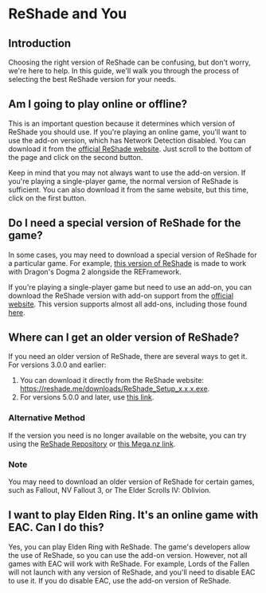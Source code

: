 # ReShade and You

## Introduction

Choosing the right version of ReShade can be confusing, but don't worry, we're here to help. In this guide, we'll walk you through the process of selecting the best ReShade version for your needs.

## Am I going to play online or offline?

This is an important question because it determines which version of ReShade you should use. If you're playing an online game, you'll want to use the add-on version, which has Network Detection disabled. You can download it from the [official ReShade website](https://reshade.me/). Just scroll to the bottom of the page and click on the second button.

Keep in mind that you may not always want to use the add-on version. If you're playing a single-player game, the normal version of ReShade is sufficient. You can also download it from the same website, but this time, click on the first button.

## Do I need a special version of ReShade for the game?

In some cases, you may need to download a special version of ReShade for a particular game. For example, [this version of ReShade](https://discord.com/channels/305472403977404416/1160012733652148274/1221669091870244954) is made to work with Dragon's Dogma 2 alongside the REFramework.

If you're playing a single-player game but need to use an add-on, you can download the ReShade version with add-on support from the [official website](https://reshade.me/). This version supports almost all add-ons, including those found [here](https://discord.com/channels/305472403977404416/1081018051526406195).

## Where can I get an older version of ReShade?

If you need an older version of ReShade, there are several ways to get it. For versions 3.0.0 and earlier:

1. You can download it directly from the ReShade website: <https://reshade.me/downloads/ReShade_Setup_x.x.x.exe>.
2. For versions 5.0.0 and later, use [this link](https://reshade.me/downloads/ReShade_Setup_6.1.1_Addon.exe).

### Alternative Method

If the version you need is no longer available on the website, you can try using the [ReShade Repository](https://www.mediafire.com/folder/8ar1jhh1809cl/ReShade_Repository) or [this Mega.nz link](https://mega.nz/#!5eRxTCLZ!DuHO3dqJgZU4TJ5WP9H-eAJVPOJvDFa3U6hyypQkt5A).

### Note

You may need to download an older version of ReShade for certain games, such as Fallout, NV Fallout 3, or The Elder Scrolls IV: Oblivion.

## I want to play Elden Ring. It's an online game with EAC. Can I do this?

Yes, you can play Elden Ring with ReShade. The game's developers allow the use of ReShade, so you can use the add-on version. However, not all games with EAC will work with ReShade. For example, Lords of the Fallen will not launch with any version of ReShade, and you'll need to disable EAC to use it. If you do disable EAC, use the add-on version of ReShade.
